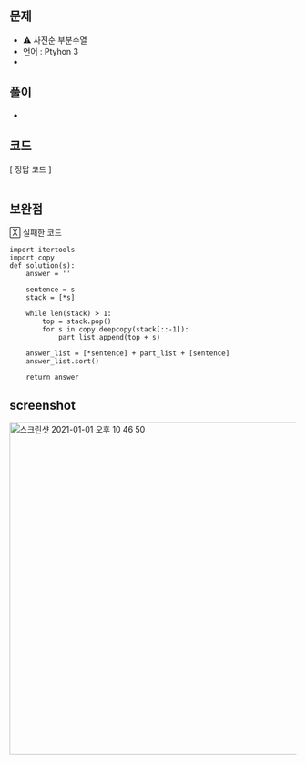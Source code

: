 ## 문제
- ⚠️ 사전순 부분수열
- 언어 : Ptyhon 3
- 


## 풀이
- 

## 코드

[ 정답 코드 ]
```
```

## 보완점


🅇 실패한 코드
```
import itertools
import copy
def solution(s):
    answer = ''
    
    sentence = s 
    stack = [*s] 
    
    while len(stack) > 1:
        top = stack.pop()
        for s in copy.deepcopy(stack[::-1]): 
            part_list.append(top + s)
            
    answer_list = [*sentence] + part_list + [sentence]
    answer_list.sort()
    
    return answer
```


## screenshot

<img width="584" alt="스크린샷 2021-01-01 오후 10 46 50" src="https://user-images.githubusercontent.com/35520314/103439799-77d7f300-4c83-11eb-825c-7951fc49a85b.png">




